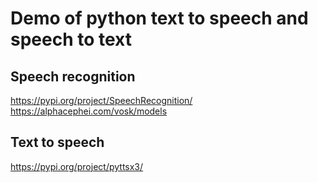 # Demo of python text to speech and speech to text 

## Speech recognition
https://pypi.org/project/SpeechRecognition/
https://alphacephei.com/vosk/models


## Text to speech
https://pypi.org/project/pyttsx3/
